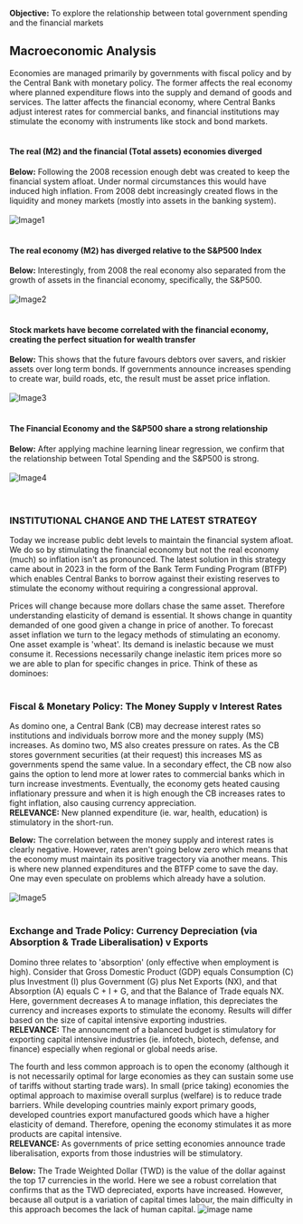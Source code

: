 **Objective:** To explore the relationship between total government spending and the financial markets

## Macroeconomic Analysis
Economies are managed primarily by governments with fiscal policy and by the Central Bank with monetary policy. The former affects the real economy where planned expenditure flows into the supply and demand of goods and services. The latter affects the financial economy, where Central Banks adjust interest rates for commercial banks, and financial institutions may stimulate the economy with instruments like stock and bond markets.
<br><br>
#### The real (M2) and the financial (Total assets) economies diverged
**Below:** Following the 2008 recession enough debt was created to keep the financial system afloat. Under normal circumstances this would have induced high inflation. From 2008 debt increasingly created flows in the liquidity and money markets (mostly into assets in the banking system).<br><br>
![Image1](https://CarlosPeralta2049.github.io/Assets/Project1_01.png)
<br><br>
#### The real economy (M2) has diverged relative to the S&P500 Index
**Below:** Interestingly, from 2008 the real economy also separated from the growth of assets in the financial economy, specifically, the S&P500.<br><br>
![Image2](https://CarlosPeralta2049.github.io/Assets/Project1_02.png)
<br><br>
#### Stock markets have become correlated with the financial economy, creating the perfect situation for wealth transfer
**Below:** This shows that the future favours debtors over savers, and riskier assets over long term bonds. If governments announce increases spending to create war, build roads, etc, the result must be asset price inflation.<br><br>
![Image3](https://CarlosPeralta2049.github.io/Assets/Project1_03.png)
<br><br>
#### The Financial Economy and the S&P500 share a strong relationship
**Below:** After applying machine learning linear regression, we confirm that the relationship between Total Spending and the S&P500 is strong.<br><br>
![Image4](https://CarlosPeralta2049.github.io/Assets/Project1_04.png)
<br><br><br>

### INSTITUTIONAL CHANGE AND THE LATEST STRATEGY
Today we increase public debt levels to maintain the financial system afloat. We do so by stimulating the financial economy but not the real economy (much) so inflation isn't as pronounced. The latest solution in this strategy came about in 2023 in the form of the Bank Term Funding Program (BTFP) which enables Central Banks to borrow against their existing reserves to stimulate the economy without requiring a congressional approval.

Prices will change because more dollars chase the same asset. Therefore understanding elasticity of demand is essential. It shows change in quantity demanded of one good given a change in price of another. To forecast asset inflation we turn to the legacy methods of stimulating an economy. One asset example is 'wheat'. Its demand is inelastic because we must consume it. Recessions necessarily change inelastic item prices more so we are able to plan for specific changes in price. Think of these as dominoes:<br><br>

### Fiscal & Monetary Policy: The Money Supply v Interest Rates
As domino one, a Central Bank (CB) may decrease interest rates so institutions and individuals borrow more and the money supply (MS) increases. As domino two, MS also creates pressure on rates. As the CB stores government securities (at their request) this increases MS as governments spend the same value. In a secondary effect, the CB now also gains the option to lend more at lower rates to commercial banks which in turn increase investments. Eventually, the economy gets heated causing inflationary pressure and when it is high enough the CB increases rates to fight inflation, also causing currency appreciation. <br>**RELEVANCE:** New planned expenditure (ie. war, health, education) is stimulatory in the short-run. 

**Below:** The correlation between the money supply and interest rates is clearly negative. However, rates aren't going below zero which means that the economy must maintain its positive tragectory via another means. This is where new planned expenditures and the BTFP come to save the day. One may even speculate on problems which already have a solution.<br><br>
![Image5](https://CarlosPeralta2049.github.io/Assets/Project1_05.png)
<br><br>

### Exchange and Trade Policy: Currency Depreciation (via Absorption & Trade Liberalisation) v Exports
Domino three relates to 'absorption' (only effective when employment is high). Consider that Gross Domestic Product (GDP) equals Consumption (C) plus Investment (I) plus Government (G) plus Net Exports (NX), and that Absorption (A) equals C + I + G, and that the Balance of Trade equals NX. Here, government decreases A to manage inflation, this depreciates the currency and increases exports to stimulate the economy. Results will differ based on the size of capital intensive exporting industries. <br>**RELEVANCE:** The announcment of a balanced budget is stimulatory for exporting capital intensive industries (ie. infotech, biotech, defense, and finance) especially when regional or global needs arise.

The fourth and less common approach is to open the economy (although it is not necessarily optimal for large economies as they can sustain some use of tariffs without starting trade wars). In small (price taking) economies the optimal approach to maximise overall surplus (welfare) is to reduce trade barriers. While developing countries mainly export primary goods, developed countries export manufactured goods which have a higher elasticity of demand. Therefore, opening the economy stimulates it as more products are capital intensive. <br>**RELEVANCE:** As governments of price setting economies announce trade liberalisation, exports from those industries will be stimulatory.

**Below:** The Trade Weighted Dollar (TWD) is the value of the dollar against the top 17 currencies in the world. Here we see a robust correlation that confirms that as the TWD depreciated, exports have increased. However, because all output is a variation of capital times labour, the main difficulty in this approach becomes the lack of human capital.
![image name](image.jpg)

